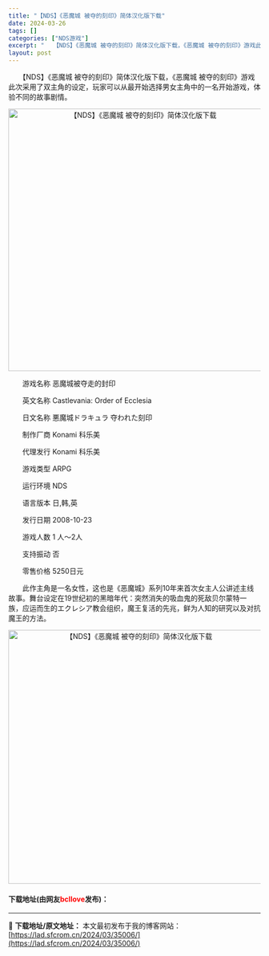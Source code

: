 ```yaml
---
title: "【NDS】《恶魔城 被夺的刻印》简体汉化版下载"
date: 2024-03-26
tags: []
categories: ["NDS游戏"]
excerpt: "　　【NDS】《恶魔城 被夺的刻印》简体汉化版下载，《恶魔城 被夺的刻印》游戏此次采用了双主角的设定，玩家可以从最开始选择男女主角中的一名开始游戏，体验不同的故事剧情。 　　游戏名称 恶魔城被夺走的封印 　　英文名称 Castlevania: Order of Ecclesia 　　日文名称 悪魔城&hellip;"
layout: post
---
```


 <p>　　【NDS】《恶魔城 被夺的刻印》简体汉化版下载，《恶魔城 被夺的刻印》游戏此次采用了双主角的设定，玩家可以从最开始选择男女主角中的一名开始游戏，体验不同的故事剧情。</p> <p align="center"><img align="" border="0" src="https://lad.sfcrom.cn/wp-content/uploads/2024/03/20240326_66022a6868567.png" width="523" alt="【NDS】《恶魔城 被夺的刻印》简体汉化版下载" /></p> <p>　　游戏名称 恶魔城被夺走的封印</p> <p>　　英文名称 Castlevania: Order of Ecclesia</p> <p>　　日文名称 悪魔城ドラキュラ 夺われた刻印</p> <p>　　制作厂商 Konami 科乐美</p> <p>　　代理发行 Konami 科乐美</p> <p>　　游戏类型 ARPG</p> <p>　　运行环境 NDS</p> <p>　　语言版本 日,韩,英</p> <p>　　发行日期 2008-10-23</p> <p>　　游戏人数 1 人～2人</p> <p>　　支持振动 否</p> <p>　　零售价格 5250日元</p> <p>　　此作主角是一名女性，这也是《恶魔城》系列10年来首次女主人公讲述主线故事。舞台设定在19世纪初的黑暗年代：突然消失的吸血鬼的死敌贝尔蒙特一族，应运而生的エクレシア教会组织，魔王复活的先兆，鲜为人知的研究以及对抗魔王的方法。</p> <p align="center"><img align="" border="0" src="https://lad.sfcrom.cn/wp-content/uploads/2024/03/20240326_66022a68e82ad.png" width="506" alt="【NDS】《恶魔城 被夺的刻印》简体汉化版下载" /></p> <p><h4>下载地址(由网友<font color="red">bcllove</font>发布)：</h4></p> 

---
📖 **下载地址/原文地址：** 本文最初发布于我的博客网站：[https://lad.sfcrom.cn/2024/03/35006/](https://lad.sfcrom.cn/2024/03/35006/)
